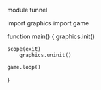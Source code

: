 module tunnel

import graphics
import game

function main()
{
	graphics.init()

	scope(exit)
		graphics.uninit()
		
	game.loop()
}